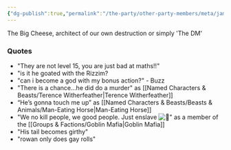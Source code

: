 ```yaml
---
{"dg-publish":true,"permalink":"/the-party/other-party-members/meta/james-absolom/","updated":"2025-06-10T19:10:33.875+01:00"}
---
```


The Big Cheese, architect of our own destruction or simply 'The DM'

### Quotes
- "They are not level 15, you are just bad at maths!!"
- "is it he goated with the Rizzim?
- "can i become a god with my bonus action?" - Buzz
- "There is a chance…he did do a murder" as [[Named Characters & Beasts/Terence Witherfeather\|Terence Witherfeather]]
- “He’s gonna touch me up” as [[Named Characters & Beasts/Beasts & Animals/Man-Eating Horse\|Man-Eating Horse]]
- "We no kill people, we good people. Just enslave ![🥰](https://discord.com/assets/10b67e5181089c99.svg)" as a member of the [[Groups & Factions/Goblin Mafia\|Goblin Mafia]]
- "His tail becomes girthy"
- "rowan only does gay rolls"